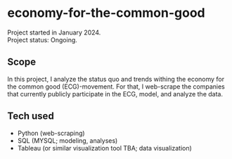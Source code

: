 # economy-for-the-common-good
Project started in January 2024.  
Project status: Ongoing.

## Scope
In this project, I analyze the status quo and trends withing the economy for the common good (ECG)-movement. For that, I web-scrape the companies that currently publicly participate in the ECG, model, and analyze the data.

## Tech used
- Python (web-scraping)
- SQL (MYSQL; modeling, analyses)
- Tableau (or similar visualization tool TBA; data visualization)
